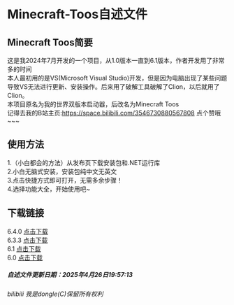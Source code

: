 # Minecraft-Toos自述文件  
## Minecraft Toos简要  
这是我2024年7月开发的一个项目，从1.0版本一直到6.1版本，作者开发用了非常多的时间  
本人最初用的是VS(Microsoft Visual Studio)开发，但是因为电脑出现了某些问题导致VS无法进行更新、安装操作。后来用了破解工具破解了Clion，以后就用了Clion。  
本项目原名为我的世界双版本启动器，后改名为Minecraft Toos  
记得去我的B站主页:https://space.bilibili.com/3546730880567808   点个赞哦~~~  
## 使用方法  
1.（小白都会的方法）从发布页下载安装包和.NET运行库  
2.小白无脑式安装，安装包纯中文无英文  
3.点击快捷方式即可打开，无需多余步骤！  
4.选择功能大全，开始使用吧~  
## 下载链接
6.4.0 [点击下载](https://github.com/dongzheyu/Minecraft-Toos/releases/download/6.4.0/Minecraft-Toos.Setup.exe)  
6.3.3 [点击下载](https://github.com/dongzheyu/Minecraft-Toos/releases/download/6.3.3/Minecraft-Toos.Setup.exe)  
6.1   [点击下载](https://github.com/dongzheyu/Minecraft-Toos/releases/download/6.1/Minecraft-Toos.setup.exe)  
6.0   [点击下载](https://github.com/dongzheyu/Minecraft-Toos/releases/download/6.0/Setup.exe)  
  
  
##### 自述文件更新日期：2025年4月26日19:57:13
###### bilibili 我是dongle(C)保留所有权利  
